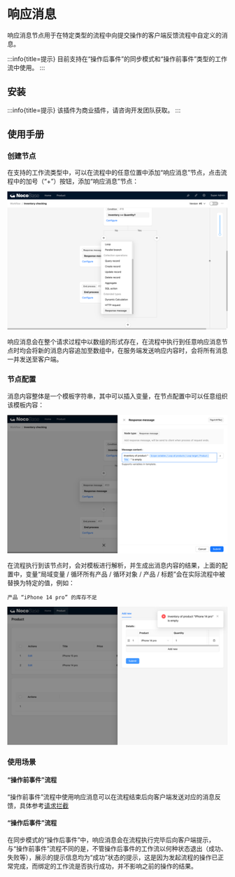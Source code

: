 # 响应消息

响应消息节点用于在特定类型的流程中向提交操作的客户端反馈流程中自定义的消息。

:::info{title=提示}
目前支持在“操作后事件”的同步模式和“操作前事件”类型的工作流中使用。
:::

## 安装

:::info{title=提示}
该插件为商业插件，请咨询开发团队获取。
:::

## 使用手册

### 创建节点

在支持的工作流类型中，可以在流程中的任意位置中添加“响应消息”节点，点击流程中的加号（“+”）按钮，添加“响应消息”节点：

![添加节点](./add-response-message-node.png)

响应消息会在整个请求过程中以数组的形式存在，在流程中执行到任意响应消息节点时均会将新的消息内容追加至数组中，在服务端发送响应内容时，会将所有消息一并发送至客户端。

### 节点配置

消息内容整体是一个模板字符串，其中可以插入变量，在节点配置中可以任意组织该模板内容：

![节点配置](./configuration-message-content.png)

在流程执行到该节点时，会对模板进行解析，并生成出消息内容的结果，上面的配置中，变量“局域变量 / 循环所有产品 / 循环对象 / 产品 / 标题”会在实际流程中被替换为特定的值，例如：

```
产品 “iPhone 14 pro” 的库存不足
```

![消息内容](./response-message-error.png)

### 使用场景

#### “操作前事件”流程

“操作前事件”流程中使用响应消息可以在流程结束后向客户端发送对应的消息反馈，具体参考[请求拦截](../../workflow-request-interceptor/index/index.md)

#### “操作后事件”流程

在同步模式的“操作后事件”中，响应消息会在流程执行完毕后向客户端提示，与“操作前事件”流程不同的是，不管操作后事件的工作流以何种状态退出（成功、失败等），展示的提示信息均为“成功”状态的提示，这是因为发起流程的操作已正常完成，而绑定的工作流是否执行成功，并不影响之前的操作的结果。
